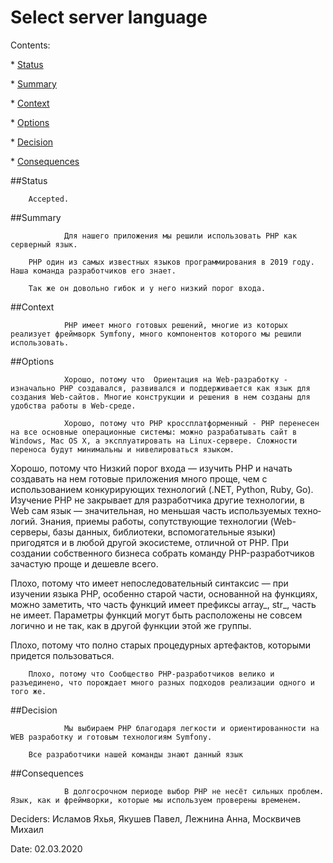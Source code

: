 # Select server language

Contents:

\* [Status](#status)

\* [Summary](#summary)

\* [Context](#context)

\* [Options](#options)

\* [Decision](#decision)

\* [Consequences](#consequences)

##Status

        Accepted.



##Summary

                Для нашего приложения мы решили использовать PHP как серверный язык.

        PHP один из самых известных языков программирования в 2019 году. Наша команда разработчиков его знает.

        Так же он довольно гибок и у него низкий порог входа.



##Context

                PHP имеет много готовых решений, многие из которых реализует фреймворк Symfony, много компонентов которого мы решили использовать.



##Options

                Хорошо, потому что  Ориентация на Web-разработку - изначально РНР создавался, развивался и поддерживает­ся как язык для создания Web-сайтов. Многие конструкции и решения в нем созданы для удобства работы в Web-среде.

                Хорошо, потому что PHP кроссплатформенный - РНР перенесен на все основные операционные сис­темы: можно разрабатывать сайт в Windows, Mac OS X, а эксплуатировать на Linux-сервере. Сложности переноса будут минимальны и нивелироваться язы­ком.

Хорошо, потому что Низкий порог входа — изучить РНР и начать создавать на нем готовые прило­жения много проще, чем с использованием конкурирующих технологий (.NET, Python, Ruby, Go). Изучение PHP не закрывает для разработчика другие техно­логии, в Web сам язык — значительная, но меньшая часть используемых техно­логий. Знания, приемы работы, сопутствующие технологии (Web-серверы, базы данных, библиотеки, вспомогательные языки) пригодятся и в любой другой эко­системе, отличной от РНР. При создании собственного бизнеса собрать команду PHP-разработчиков зачастую проще и дешевле всего.

Плохо, потому что имеет непоследовательный синтаксис — при      изучении языка РНР, особенно старой части, основанной на функциях, можно заметить, что часть функций имеет пре­фиксы array\_, str\_, часть не имеет. Параметры функций могут быть расположены не совсем логично и не так, как в другой функции этой же группы.

Плохо, потому что полно старых процедурных артефактов, которыми придется пользоваться.

        Плохо, потому что Сообщество PHP-разработчиков велико и разъединено, что порождает много разных подходов реализации одного и того же.

##Decision

                Мы выбираем PHP благодаря легкости и ориентированности на WEB разработку и готовым технологиям Symfony.

        Все разработчики нашей команды знают данный язык

##Consequences

                В долгосрочном периоде выбор PHP не несёт сильных проблем. Язык, как и фреймворки, которые мы используем проверены временем.



Deciders: Исламов Яхья, Якушев Павел, Лежнина Анна, Москвичев Михаил

Date: 02.03.2020